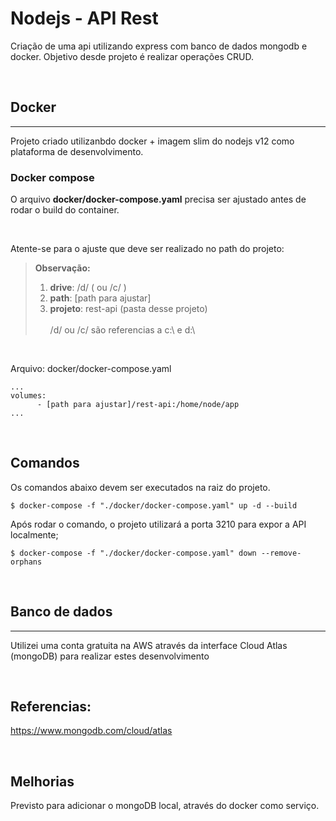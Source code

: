 Nodejs - API Rest
========
Criação de uma api utilizando express com banco de dados mongodb e docker. Objetivo desde projeto é realizar operações CRUD.

  &nbsp;  

## Docker
---
Projeto criado utilizanbdo docker + imagem slim do nodejs v12 como plataforma de desenvolvimento.

### Docker compose
O arquivo **docker/docker-compose.yaml** precisa ser ajustado antes de rodar o build do container. 

  &nbsp;  

Atente-se para o ajuste que deve ser realizado no path do projeto:  
> **Observação:**   
> 1. **drive**: /d/  ( ou /c/ )  
> 2. **path**: [path para ajustar]  
> 3. **projeto**: rest-api (pasta desse projeto)  
    &nbsp;    
>   /d/ ou /c/ são referencias a c:\ e d:\
    
  &nbsp;  

Arquivo: docker/docker-compose.yaml
```
...
volumes:
      - [path para ajustar]/rest-api:/home/node/app
...
```

  &nbsp;  

## Comandos  
Os comandos abaixo devem ser executados na raiz do projeto.

```
$ docker-compose -f "./docker/docker-compose.yaml" up -d --build
```

Após rodar o comando, o projeto utilizará a porta 3210 para expor a API localmente;

```
$ docker-compose -f "./docker/docker-compose.yaml" down --remove-orphans
``` 

  &nbsp;  

## Banco de dados
---
Utilizei uma conta gratuita na AWS através da interface Cloud Atlas (mongoDB) para realizar estes desenvolvimento

  &nbsp;  

## Referencias:  
https://www.mongodb.com/cloud/atlas

  &nbsp;  

## Melhorias
Previsto para adicionar o mongoDB local, através do docker como serviço.